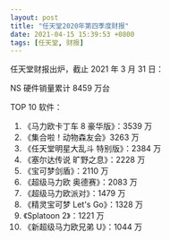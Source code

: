 ```yaml
---
layout: post
title: "任天堂2020年第四季度财报"
date: 2021-04-15 15:39:53 +0800
tags: [任天堂, 财报]
---
```


任天堂财报出炉，截止 2021 年 3 月 31 日：

NS 硬件销量累计 8459 万台

TOP 10 软件：

1. 《马力欧卡丁车 8 豪华版》：3539 万
2. 《集合啦！动物森友会》3263 万
3. 《任天堂明星大乱斗 特别版》：2384 万
4. 《塞尔达传说 旷野之息》：2228 万
5. 《宝可梦剑盾》：2110 万
6. 《超级马力欧 奥德赛》：2083 万
7. 《超级马力欧派对》：1479 万
8. 《精灵宝可梦 Let's Go》：1328 万
9. 《Splatoon 2》：1221 万
10. 《新超级马力欧兄弟 U》：1044 万
